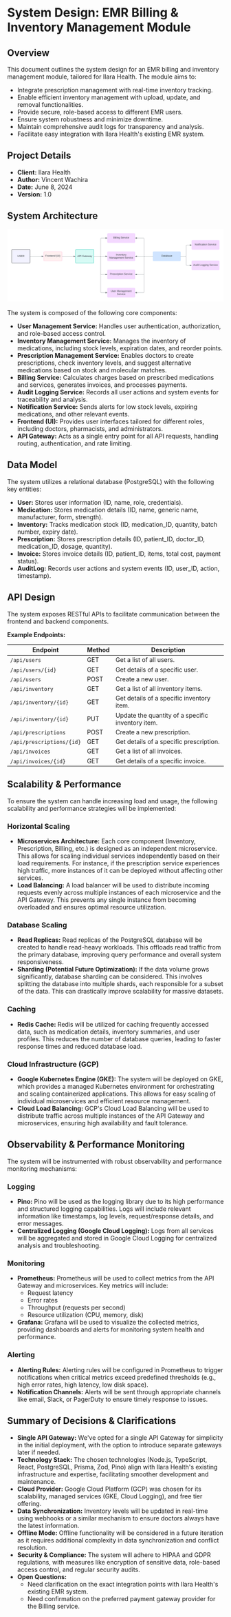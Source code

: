 # System Design: EMR Billing & Inventory Management Module

## Overview

This document outlines the system design for an EMR billing and inventory management module, tailored for Ilara Health. The module aims to:

*   Integrate prescription management with real-time inventory tracking.
*   Enable efficient inventory management with upload, update, and removal functionalities.
*   Provide secure, role-based access to different EMR users.
*   Ensure system robustness and minimize downtime.
*   Maintain comprehensive audit logs for transparency and analysis.
*   Facilitate easy integration with Ilara Health's existing EMR system.

## Project Details

*   **Client:** Ilara Health
*   **Author:** Vincent Wachira
*   **Date:** June 8, 2024
*   **Version:** 1.0

## System Architecture

![System Architecture Diagram](flowcharts/system-architecture-diagram.png)

The system is composed of the following core components:

*   **User Management Service:** Handles user authentication, authorization, and role-based access control.
*   **Inventory Management Service:** Manages the inventory of medications, including stock levels, expiration dates, and reorder points.
*   **Prescription Management Service:** Enables doctors to create prescriptions, check inventory levels, and suggest alternative medications based on stock and molecular matches.
*   **Billing Service:** Calculates charges based on prescribed medications and services, generates invoices, and processes payments.
*   **Audit Logging Service:** Records all user actions and system events for traceability and analysis.
*   **Notification Service:** Sends alerts for low stock levels, expiring medications, and other relevant events.
*   **Frontend (UI):** Provides user interfaces tailored for different roles, including doctors, pharmacists, and administrators.
*   **API Gateway:** Acts as a single entry point for all API requests, handling routing, authentication, and rate limiting.

## Data Model

The system utilizes a relational database (PostgreSQL) with the following key entities:

*   **User:** Stores user information (ID, name, role, credentials).
*   **Medication:** Stores medication details (ID, name, generic name, manufacturer, form, strength).
*   **Inventory:** Tracks medication stock (ID, medication\_ID, quantity, batch number, expiry date).
*   **Prescription:** Stores prescription details (ID, patient\_ID, doctor\_ID, medication\_ID, dosage, quantity).
*   **Invoice:** Stores invoice details (ID, patient\_ID, items, total cost, payment status).
*   **AuditLog:** Records user actions and system events (ID, user\_ID, action, timestamp).

## API Design

The system exposes RESTful APIs to facilitate communication between the frontend and backend components.

**Example Endpoints:**

| Endpoint                        | Method | Description                                                                      |
| --------------------------------- | ------ | -------------------------------------------------------------------------------- |
| `/api/users`                    | GET    | Get a list of all users.                                                          |
| `/api/users/{id}`                | GET    | Get details of a specific user.                                                   |
| `/api/users`                    | POST   | Create a new user.                                                               |
| `/api/inventory`                | GET    | Get a list of all inventory items.                                                |
| `/api/inventory/{id}`            | GET    | Get details of a specific inventory item.                                         |
| `/api/inventory/{id}`            | PUT    | Update the quantity of a specific inventory item.                                |
| `/api/prescriptions`            | POST   | Create a new prescription.                                                        |
| `/api/prescriptions/{id}`        | GET    | Get details of a specific prescription.                                          |
| `/api/invoices`                 | GET    | Get a list of all invoices.                                                     |
| `/api/invoices/{id}`             | GET    | Get details of a specific invoice.                                               |

## Scalability & Performance

To ensure the system can handle increasing load and usage, the following scalability and performance strategies will be implemented:

### Horizontal Scaling

*   **Microservices Architecture:** Each core component (Inventory, Prescription, Billing, etc.) is designed as an independent microservice. This allows for scaling individual services independently based on their load requirements. For instance, if the prescription service experiences high traffic, more instances of it can be deployed without affecting other services.
*   **Load Balancing:** A load balancer will be used to distribute incoming requests evenly across multiple instances of each microservice and the API Gateway. This prevents any single instance from becoming overloaded and ensures optimal resource utilization.

### Database Scaling

*   **Read Replicas:**  Read replicas of the PostgreSQL database will be created to handle read-heavy workloads. This offloads read traffic from the primary database, improving query performance and overall system responsiveness.
*   **Sharding (Potential Future Optimization):** If the data volume grows significantly, database sharding can be considered. This involves splitting the database into multiple shards, each responsible for a subset of the data. This can drastically improve scalability for massive datasets.

### Caching

*   **Redis Cache:** Redis will be utilized for caching frequently accessed data, such as medication details, inventory summaries, and user profiles. This reduces the number of database queries, leading to faster response times and reduced database load.

### Cloud Infrastructure (GCP)

*   **Google Kubernetes Engine (GKE):** The system will be deployed on GKE, which provides a managed Kubernetes environment for orchestrating and scaling containerized applications. This allows for easy scaling of individual microservices and efficient resource management.
*   **Cloud Load Balancing:** GCP's Cloud Load Balancing will be used to distribute traffic across multiple instances of the API Gateway and microservices, ensuring high availability and fault tolerance.

## Observability & Performance Monitoring

The system will be instrumented with robust observability and performance monitoring mechanisms:

### Logging

*   **Pino:** Pino will be used as the logging library due to its high performance and structured logging capabilities. Logs will include relevant information like timestamps, log levels, request/response details, and error messages.
*   **Centralized Logging (Google Cloud Logging):** Logs from all services will be aggregated and stored in Google Cloud Logging for centralized analysis and troubleshooting.

### Monitoring

*   **Prometheus:** Prometheus will be used to collect metrics from the API Gateway and microservices. Key metrics will include:
    *   Request latency
    *   Error rates
    *   Throughput (requests per second)
    *   Resource utilization (CPU, memory, disk)
*   **Grafana:** Grafana will be used to visualize the collected metrics, providing dashboards and alerts for monitoring system health and performance.

### Alerting

*   **Alerting Rules:**  Alerting rules will be configured in Prometheus to trigger notifications when critical metrics exceed predefined thresholds (e.g., high error rates, high latency, low disk space).
*   **Notification Channels:** Alerts will be sent through appropriate channels like email, Slack, or PagerDuty to ensure timely response to issues.

## Summary of Decisions & Clarifications

*   **Single API Gateway:** We've opted for a single API Gateway for simplicity in the initial deployment, with the option to introduce separate gateways later if needed.
*   **Technology Stack:** The chosen technologies (Node.js, TypeScript, React, PostgreSQL, Prisma, Zod, Pino) align with Ilara Health's existing infrastructure and expertise, facilitating smoother development and maintenance.
*   **Cloud Provider:** Google Cloud Platform (GCP) was chosen for its scalability, managed services (GKE, Cloud Logging), and free tier offering.
*   **Data Synchronization:** Inventory levels will be updated in real-time using webhooks or a similar mechanism to ensure doctors always have the latest information.
*   **Offline Mode:** Offline functionality will be considered in a future iteration as it requires additional complexity in data synchronization and conflict resolution.
*   **Security & Compliance:**  The system will adhere to HIPAA and GDPR regulations, with measures like encryption of sensitive data, role-based access control, and regular security audits.
*   **Open Questions:**
    *   Need clarification on the exact integration points with Ilara Health's existing EMR system.
    *   Need confirmation on the preferred payment gateway provider for the Billing service.

